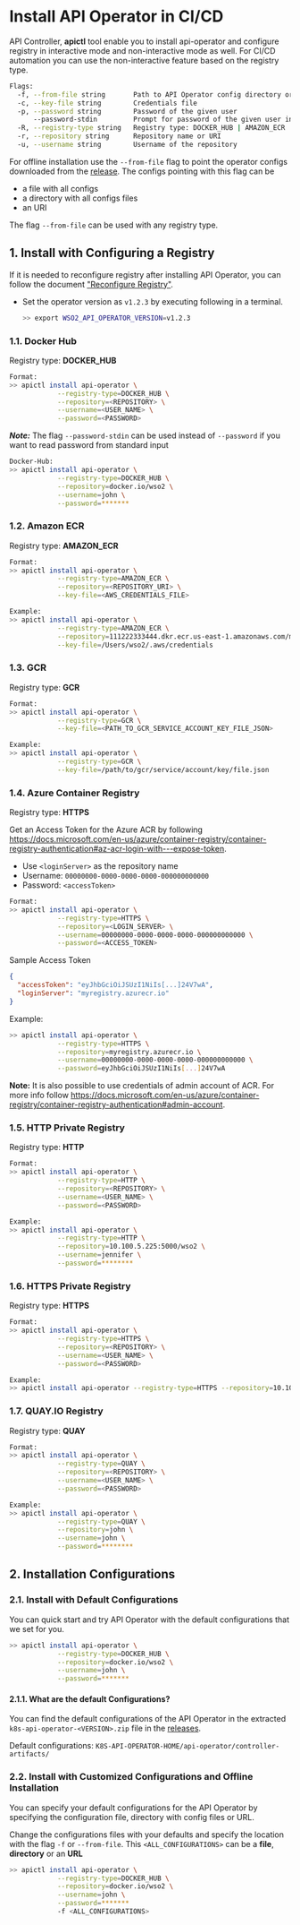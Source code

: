 # Install API Operator in CI/CD

API Controller, **apictl** tool enable you to install api-operator and configure registry in interactive mode and
non-interactive mode as well. For CI/CD automation you can use the non-interactive feature based on the registry type.

```sh
Flags:
  -f, --from-file string       Path to API Operator config directory or file
  -c, --key-file string        Credentials file
  -p, --password string        Password of the given user
      --password-stdin         Prompt for password of the given user in the stdin
  -R, --registry-type string   Registry type: DOCKER_HUB | AMAZON_ECR | GCR | HTTP
  -r, --repository string      Repository name or URI
  -u, --username string        Username of the repository
```

For offline installation use the `--from-file` flag to point the operator configs downloaded from
the [release](https://github.com/wso2/k8s-api-operator/releases). The configs pointing with this flag can be
- a file with all configs
- a directory with all configs files
- an URI

The flag `--from-file` can be used with any registry type.

## 1. Install with Configuring a Registry

If it is needed to reconfigure registry after installing API Operator, you can follow the document
["Reconfigure Registry"](WorkingWithDockerRegistries/reconfigure-registry.md).

- Set the operator version as `v1.2.3` by executing following in a terminal.
    ```sh
    >> export WSO2_API_OPERATOR_VERSION=v1.2.3
    ```

### 1.1. Docker Hub

Registry type: **DOCKER_HUB**

```sh
Format:
>> apictl install api-operator \
            --registry-type=DOCKER_HUB \
            --repository=<REPOSITORY> \
            --username=<USER_NAME> \
            --password=<PASSWORD>
```
***Note:*** The flag `--password-stdin` can be used instead of `--password` if you want to read password from
standard input

```sh
Docker-Hub:
>> apictl install api-operator \
            --registry-type=DOCKER_HUB \
            --repository=docker.io/wso2 \
            --username=john \
            --password=*******
```

### 1.2. Amazon ECR

Registry type: **AMAZON_ECR**

```sh
Format:
>> apictl install api-operator \
            --registry-type=AMAZON_ECR \
            --repository=<REPOSITORY_URI> \
            --key-file=<AWS_CREDENTIALS_FILE>

Example:
>> apictl install api-operator \
            --registry-type=AMAZON_ECR \
            --repository=111222333444.dkr.ecr.us-east-1.amazonaws.com/my-ecr-repo \
            --key-file=/Users/wso2/.aws/credentials
```

### 1.3. GCR

Registry type: **GCR**

```sh
Format:
>> apictl install api-operator \
            --registry-type=GCR \
            --key-file=<PATH_TO_GCR_SERVICE_ACCOUNT_KEY_FILE_JSON>

Example:
>> apictl install api-operator \
            --registry-type=GCR \
            --key-file=/path/to/gcr/service/account/key/file.json
```

### 1.4. Azure Container Registry

Registry type: **HTTPS**

Get an Access Token for the Azure ACR by following https://docs.microsoft.com/en-us/azure/container-registry/container-registry-authentication#az-acr-login-with---expose-token.

- Use `<loginServer>` as the repository name
- Username:  `00000000-0000-0000-0000-000000000000`
- Password: `<accessToken>`

```sh
Format:
>> apictl install api-operator \
            --registry-type=HTTPS \
            --repository=<LOGIN_SERVER> \
            --username=00000000-0000-0000-0000-000000000000 \
            --password=<ACCESS_TOKEN>
```

Sample Access Token
```json
{
  "accessToken": "eyJhbGciOiJSUzI1NiIs[...]24V7wA",
  "loginServer": "myregistry.azurecr.io"
}
```

Example:
```sh
>> apictl install api-operator \
            --registry-type=HTTPS \
            --repository=myregistry.azurecr.io \
            --username=00000000-0000-0000-0000-000000000000 \
            --password=eyJhbGciOiJSUzI1NiIs[...]24V7wA
```

**Note:** It is also possible to use credentials of admin account of ACR.
For more info follow https://docs.microsoft.com/en-us/azure/container-registry/container-registry-authentication#admin-account.

### 1.5. HTTP Private Registry

Registry type: **HTTP**

```sh
Format:
>> apictl install api-operator \
            --registry-type=HTTP \
            --repository=<REPOSITORY> \
            --username=<USER_NAME> \
            --password=<PASSWORD>

Example:
>> apictl install api-operator \
            --registry-type=HTTP \
            --repository=10.100.5.225:5000/wso2 \
            --username=jennifer \
            --password=********
```

### 1.6. HTTPS Private Registry

Registry type: **HTTPS**

```sh
Format:
>> apictl install api-operator \
            --registry-type=HTTPS \
            --repository=<REPOSITORY> \
            --username=<USER_NAME> \
            --password=<PASSWORD>

Example:
>> apictl install api-operator --registry-type=HTTPS --repository=10.100.5.225:5000/wso2 --username=jennifer --password=********
```

### 1.7. QUAY.IO Registry

Registry type: **QUAY**

```sh
Format:
>> apictl install api-operator \
            --registry-type=QUAY \
            --repository=<REPOSITORY> \
            --username=<USER_NAME> \
            --password=<PASSWORD>

Example:
>> apictl install api-operator \
            --registry-type=QUAY \
            --repository=john \
            --username=john \
            --password=********
```

## 2. Installation Configurations

### 2.1. Install with Default Configurations

You can quick start and try API Operator with the default configurations that we set for you.

```sh
>> apictl install api-operator \
            --registry-type=DOCKER_HUB \
            --repository=docker.io/wso2 \
            --username=john \
            --password=*******
```

#### 2.1.1. What are the default Configurations?

You can find the default configurations of the API Operator in the extracted `k8s-api-operator-<VERSION>.zip` file in
the [releases](https://github.com/wso2/k8s-api-operator/releases).

Default configurations: `K8S-API-OPERATOR-HOME/api-operator/controller-artifacts/`

### 2.2. Install with Customized Configurations and Offline Installation

You can specify your default configurations for the API Operator by specifying the configuration file, directory with
config files or URL.

Change the configurations files with your defaults and specify the location with the flag `-f` or `--from-file`.
This `<ALL_CONFIGURATIONS>` can be a **file**, **directory** or an **URL**

```sh
>> apictl install api-operator \
            --registry-type=DOCKER_HUB \
            --repository=docker.io/wso2 \
            --username=john \
            --password=*******
            -f <ALL_CONFIGURATIONS>
```